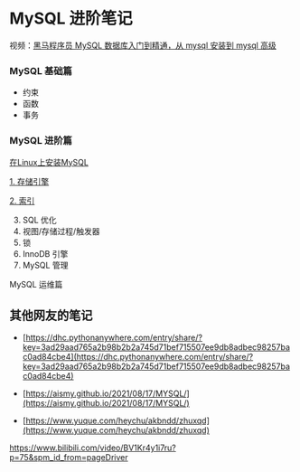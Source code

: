 # MySQL 进阶笔记

视频：[黑马程序员 MySQL 数据库入门到精通，从 mysql 安装到 mysql 高级](https://www.bilibili.com/video/BV1Kr4y1i7ru)

### MySQL 基础篇

- 约束
- 函数
- 事务

### MySQL 进阶篇
[在Linux上安装MySQL](blog/mysq-advance/install.md)

[1. 存储引擎](blog/mysq-advance/engine.md)

[2. 索引](blog/mysq-advance/mysql-index.md)

3. SQL 优化
4. 视图/存储过程/触发器
5. 锁
6. InnoDB 引擎
7. MySQL 管理


MySQL 运维篇


## 其他网友的笔记

- [https://dhc.pythonanywhere.com/entry/share/?key=3ad29aad765a2b98b2b2a745d71bef715507ee9db8adbec98257bac0ad84cbe4](https://dhc.pythonanywhere.com/entry/share/?key=3ad29aad765a2b98b2b2a745d71bef715507ee9db8adbec98257bac0ad84cbe4)

- [https://aismy.github.io/2021/08/17/MYSQL/](https://aismy.github.io/2021/08/17/MYSQL/)

- [https://www.yuque.com/heychu/akbndd/zhuxqd](https://www.yuque.com/heychu/akbndd/zhuxqd)


https://www.bilibili.com/video/BV1Kr4y1i7ru?p=75&spm_id_from=pageDriver